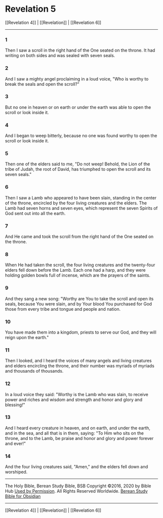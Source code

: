 # Revelation 5

[[Revelation 4]] | [[Revelation]] | [[Revelation 6]]

---

### 1
Then I saw a scroll in the right hand of the One seated on the throne. It had writing on both sides and was sealed with seven seals.

### 2
And I saw a mighty angel proclaiming in a loud voice, "Who is worthy to break the seals and open the scroll?"

### 3
But no one in heaven or on earth or under the earth was able to open the scroll or look inside it.

### 4
And I began to weep bitterly, because no one was found worthy to open the scroll or look inside it.

### 5
Then one of the elders said to me, "Do not weep! Behold, the Lion of the tribe of Judah, the root of David, has triumphed to open the scroll and its seven seals."

### 6
Then I saw a Lamb who appeared to have been slain, standing in the center of the throne, encircled by the four living creatures and the elders. The Lamb had seven horns and seven eyes, which represent the seven Spirits of God sent out into all the earth.

### 7
And He came and took the scroll from the right hand of the One seated on the throne.

### 8
When He had taken the scroll, the four living creatures and the twenty-four elders fell down before the Lamb. Each one had a harp, and they were holding golden bowls full of incense, which are the prayers of the saints.

### 9
And they sang a new song: "Worthy are You to take the scroll and open its seals, because You were slain, and by Your blood You purchased for God those from every tribe and tongue and people and nation.

### 10
You have made them into a kingdom, priests to serve our God, and they will reign upon the earth."

### 11
Then I looked, and I heard the voices of many angels and living creatures and elders encircling the throne, and their number was myriads of myriads and thousands of thousands.

### 12
In a loud voice they said: "Worthy is the Lamb who was slain, to receive power and riches and wisdom and strength and honor and glory and blessing!"

### 13
And I heard every creature in heaven, and on earth, and under the earth, and in the sea, and all that is in them, saying: "To Him who sits on the throne, and to the Lamb, be praise and honor and glory and power forever and ever!"

### 14
And the four living creatures said, "Amen," and the elders fell down and worshiped.

---

The Holy Bible, Berean Study Bible, BSB
Copyright ©2016, 2020 by Bible Hub
[Used by Permission](https://berean.bible/terms.htm). All Rights Reserved Worldwide.
[Berean Study Bible for Obsidian](https://github.com/gapmiss/berean-study-bible-for-obsidian)

---

[[Revelation 4]] | [[Revelation]] | [[Revelation 6]]

